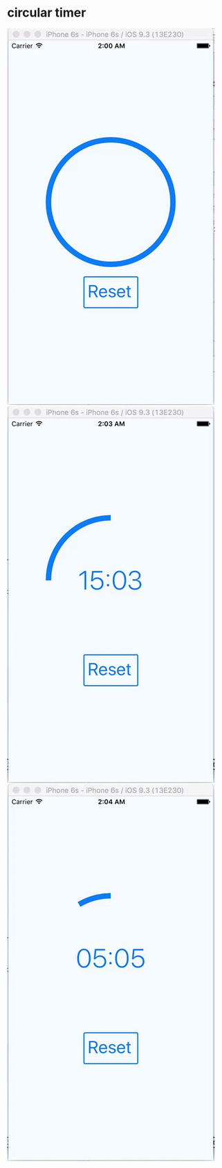 circular timer
==============

![start](https://raw.githubusercontent.com/januswel/circular-timer/images/images/start.gif)
![last 15 minutes](https://raw.githubusercontent.com/januswel/circular-timer/images/images/15.gif)
![last 5 minutes](https://raw.githubusercontent.com/januswel/circular-timer/images/images/5.gif)
